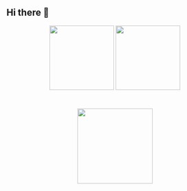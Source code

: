 ## Hi there 👋

<!--
**yalandaev/yalandaev** is a ✨ _special_ ✨ repository because its `README.md` (this file) appears on your GitHub profile.

Here are some ideas to get you started:

- 🔭 I’m currently working on ...
- 🌱 I’m currently learning ...
- 👯 I’m looking to collaborate on ...
- 🤔 I’m looking for help with ...
- 💬 Ask me about ...
- 📫 How to reach me: ...
- 😄 Pronouns: ...
- ⚡ Fun fact: ...
-->

<p align='center'>
   <a href="https://github-readme-stats.vercel.app/api?username=yalanday&show_icons=true&count_private=true">
       <img height=150 src="https://github-readme-stats.vercel.app/api?username=yalanday&show_icons=true&count_private=true"/></a>
   <a href="https://github.com/yalanday/github-readme-stats">
       <img height=150 src="https://github-readme-stats.vercel.app/api/top-langs/?username=yalanday&layout=compact"/></a>
</p>

<div align="center" style="margin: 40px 0">
   <a href="https://github.com/yalanday/github-profile-views-counter">
       <img width="175px" src="https://komarev.com/ghpvc/?username=yalanday&color=DE002D">
   </a>
</div>
